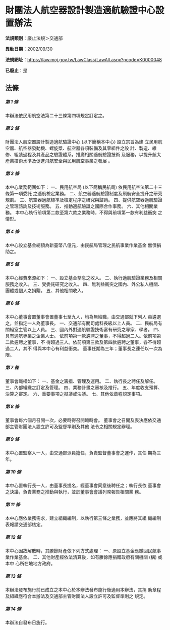 # 財團法人航空器設計製造適航驗證中心設置辦法

**法規類別**：廢止法規＞交通部

**異動日期**：2002/09/30  

**法規網址**：https://law.moj.gov.tw/LawClass/LawAll.aspx?pcode=K0000048

**已廢止**：是



## 法條
##### 第 1 條
本辦法依民用航空法第二十三條第四項規定訂定之。

##### 第 2 條
財團法人航空器設計製造適航驗證中心 (以下簡稱本中心) 設立宗旨為建
立民用航空器、航空器發動機、螺旋槳、航空器各項裝備及其零組件之設
計、製造、維修、組裝過程及其產品之驗證體系，推廣相關適航驗證技術
及服務，以提升航太產業技術水準及促進飛航安全與民用航空事業之發展
。

##### 第 3 條
本中心業務範圍如下：
一、民用航空局 (以下簡稱民航局) 依民用航空法第二十三條第一項委託
    之適航檢定業務。
二、航空器適航驗證制度及飛航安全提升之研究規劃。
三、航空器適航標準及檢定程序之研究與諮詢。
四、提供航空器適航驗證之管理諮詢及技術服務。
五、推動適航驗證之國際合作事務。
六、其他相關業務。
本中心執行前項第二款至第六款之業務時，不得與前項第一款有利益衝突
之情形。


##### 第 4 條
本中心設立基金總額為新臺幣八億元，由民航局管理之民航事業作業基金
無償捐助之。

##### 第 5 條
本中心經費來源如下：
一、設立基金孳息之收入。
二、執行適航驗證業務及相關服務之收入。
三、受委託研究之收入。
四、無利益衝突之國內、外公私人機關、團體或個人之捐贈。
五、其他相關收入。


##### 第 6 條
本中心董事會置董事會置董事七至九人，均為無給職，由交通部就下列人
員遴選之，並指定一人為董事長。
一、交通部有關司處科長級以上人員。
二、民航局有關組室主管以上人員。
三、國內外對適航驗證技術富有研究之專家、學者。
四、具有適航專業之企業人士。
依前項第一款遴聘之董事，不得超過二人。依前項第二款遴聘之董事，不
得超過三人。依前項第三款及第四款遴聘之董事，各不得超過二人，其不
得與本中心有利益衝突。
董事任期為三年；董事長之連任以一次為限。


##### 第 7 條
董事會職權如下：
一、基金之籌措、管理及運用。
二、執行長之聘任及解任。
三、內部組織之訂定及管理。
四、業務計畫之審核及推行。
五、年度收支預算、決算之審定。
六、重要事項之擬議或決議。
七、其他依章程規定事項。


##### 第 8 條
董事會每六個月召開一次，必要時得召開臨時會。
董事會之召開及表決應依交通部主管財團法人設立許可及監督準則及其他
法令之相關規定辦理。

##### 第 9 條
本中心置監察人一人，由交通部派員擔任，負責監督董事會之運作，其任
期為三年。

##### 第 10 條
本中心置執行長一人，由董事長提名，經董事會同意後聘任之；執行長依
董事會之決議，負責業務之推動與執行，並於董事會會議列席報告相關業
務。

##### 第 11 條
本中心應依業務需求，建立組織編制，以執行第三條之業務，並應將其組
織編制表報請交通部核定。

##### 第 12 條
本中心因故解散時，其賸餘財產依下列方式處理：
一、原設立基金應繳回民航事業作業基金。
二、其他財產經依法清算後，如有賸餘應捐贈政府有關機關 (構) 或本中
    心所在地地方政府。


##### 第 13 條
本辦法發布施行前已成立之本中心於本辦法發布施行後適用本辦法，其捐
助章程及組織應符合本辦法及交通部主管財團法人設立許可及監督準則之
規定。

##### 第 14 條
本辦法自發布日施行。


